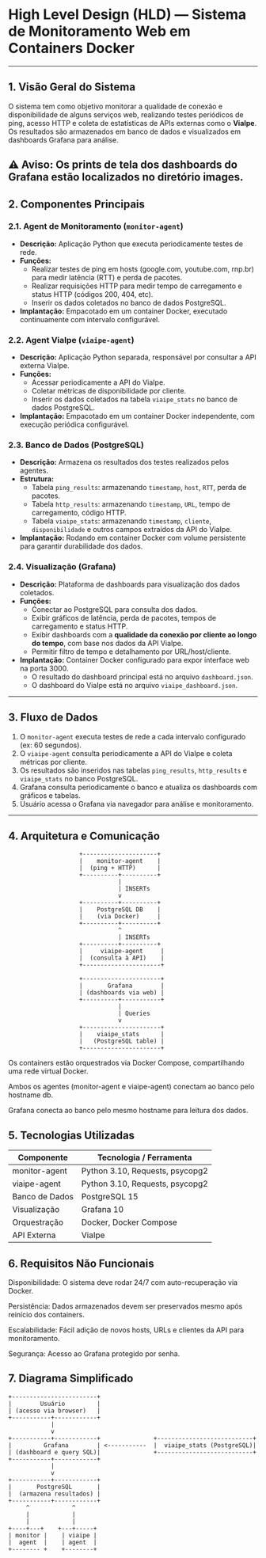 # High Level Design (HLD) — Sistema de Monitoramento Web em Containers Docker

---

## 1. Visão Geral do Sistema

O sistema tem como objetivo monitorar a qualidade de conexão e disponibilidade de alguns serviços web, realizando testes periódicos de ping, acesso HTTP e coleta de estatísticas de APIs externas como o **ViaIpe**. Os resultados são armazenados em banco de dados e visualizados em dashboards Grafana para análise.

## ⚠️ Aviso: Os prints de tela dos dashboards do Grafana estão localizados no diretório images.

## 2. Componentes Principais

### 2.1. Agent de Monitoramento (`monitor-agent`)

- **Descrição:** Aplicação Python que executa periodicamente testes de rede.
- **Funções:**
  - Realizar testes de ping em hosts (google.com, youtube.com, rnp.br) para medir latência (RTT) e perda de pacotes.
  - Realizar requisições HTTP para medir tempo de carregamento e status HTTP (códigos 200, 404, etc).
  - Inserir os dados coletados no banco de dados PostgreSQL.
- **Implantação:** Empacotado em um container Docker, executado continuamente com intervalo configurável.

### 2.2. Agent ViaIpe (`viaipe-agent`)

- **Descrição:** Aplicação Python separada, responsável por consultar a API externa ViaIpe.
- **Funções:**
  - Acessar periodicamente a API do ViaIpe.
  - Coletar métricas de disponibilidade por cliente.
  - Inserir os dados coletados na tabela `viaipe_stats` no banco de dados PostgreSQL.
- **Implantação:** Empacotado em um container Docker independente, com execução periódica configurável.

### 2.3. Banco de Dados (PostgreSQL)

- **Descrição:** Armazena os resultados dos testes realizados pelos agentes.
- **Estrutura:**
  - Tabela `ping_results`: armazenando `timestamp`, `host`, `RTT`, perda de pacotes.
  - Tabela `http_results`: armazenando `timestamp`, `URL`, tempo de carregamento, código HTTP.
  - Tabela `viaipe_stats`: armazenando `timestamp`, `cliente`, `disponibilidade` e outros campos extraídos da API do ViaIpe.
- **Implantação:** Rodando em container Docker com volume persistente para garantir durabilidade dos dados.

### 2.4. Visualização (Grafana)

- **Descrição:** Plataforma de dashboards para visualização dos dados coletados.
- **Funções:**
  - Conectar ao PostgreSQL para consulta dos dados.
  - Exibir gráficos de latência, perda de pacotes, tempos de carregamento e status HTTP.
  - Exibir dashboards com a **qualidade da conexão por cliente ao longo do tempo**, com base nos dados da API ViaIpe.
  - Permitir filtro de tempo e detalhamento por URL/host/cliente.
- **Implantação:** Container Docker configurado para expor interface web na porta 3000.
  - O resultado do dashboard principal está no arquivo `dashboard.json`.
  - O dashboard do ViaIpe está no arquivo `viaipe_dashboard.json`.

---

## 3. Fluxo de Dados

1. O `monitor-agent` executa testes de rede a cada intervalo configurado (ex: 60 segundos).
2. O `viaipe-agent` consulta periodicamente a API do ViaIpe e coleta métricas por cliente.
3. Os resultados são inseridos nas tabelas `ping_results`, `http_results` e `viaipe_stats` no banco PostgreSQL.
4. Grafana consulta periodicamente o banco e atualiza os dashboards com gráficos e tabelas.
5. Usuário acessa o Grafana via navegador para análise e monitoramento.

---

## 4. Arquitetura e Comunicação

```plaintext
                    +---------------------+
                    |    monitor-agent    |
                    |  (ping + HTTP)      |
                    +----------+----------+
                               |
                               | INSERTs
                               v
                    +----------+----------+
                    |    PostgreSQL DB    |
                    |    (via Docker)     |
                    +----------+----------+
                               ^
                               | INSERTs
                    +----------+----------+
                    |     viaipe-agent     |
                    |  (consulta à API)    |
                    +----------------------+

                    +----------------------+
                    |       Grafana        |
                    | (dashboards via web) |
                    +----------+-----------+
                               |
                               | Queries
                               v
                    +----------------------+
                    |    viaipe_stats      |
                    |   (PostgreSQL table) |
                    +----------------------+

```

Os containers estão orquestrados via Docker Compose, compartilhando uma rede virtual Docker.

Ambos os agentes (monitor-agent e viaipe-agent) conectam ao banco pelo hostname db.

Grafana conecta ao banco pelo mesmo hostname para leitura dos dados.

## 5. Tecnologias Utilizadas

| Componente     | Tecnologia / Ferramenta         |
| -------------- | ------------------------------- |
| monitor-agent  | Python 3.10, Requests, psycopg2 |
| viaipe-agent   | Python 3.10, Requests, psycopg2 |
| Banco de Dados | PostgreSQL 15                   |
| Visualização   | Grafana 10                      |
| Orquestração   | Docker, Docker Compose          |
| API Externa    | ViaIpe                          |

## 6. Requisitos Não Funcionais

Disponibilidade: O sistema deve rodar 24/7 com auto-recuperação via Docker.

Persistência: Dados armazenados devem ser preservados mesmo após reinício dos containers.

Escalabilidade: Fácil adição de novos hosts, URLs e clientes da API para monitoramento.

Segurança: Acesso ao Grafana protegido por senha.

## 7. Diagrama Simplificado

```
+------------------------+
|        Usuário         |
| (acesso via browser)   |
+-----------+------------+
            |
            v
+-----------+------------+               +---------------------------+
|         Grafana        | <-----------  |  viaipe_stats (PostgreSQL)|
| (dashboard e query SQL)|               +---------------------------+
+-----------+------------+
            |
            v
+-----------+------------+
|       PostgreSQL       |
|  (armazena resultados) |
+-----------+------------+
     ^            ^
     |            |
     |            |
+----+---+    +---+-----+
| monitor |    | viaipe |
|  agent  |    | agent  |
+-------- +    +--------+
```
